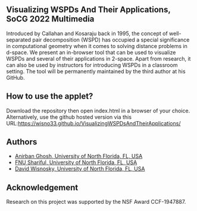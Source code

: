 ## Visualizing WSPDs And Their Applications, SoCG 2022 Multimedia

Introduced by Callahan and Kosaraju back in 1995, the concept of well-separated pair decomposition (WSPD) has occupied a special significance in computational geometry when it comes to solving distance problems in d-space. We present an in-browser tool that can be used to visualize WSPDs and several of their applications in 2-space. Apart from research, it can also be used by instructors for introducing WSPDs in a classroom setting. The tool will be permanently maintained by the third author at his GitHub.

## How to use the applet?

Download the repository then open index.html in a browser of your choice.
Alternatively, use the github hosted version via this URL:https://wisno33.github.io/VisualizingWSPDsAndTheirApplications/

## Authors

* [Anirban Ghosh, University of North Florida, FL, USA](https://github.com/ghoshanirban)
* [FNU Shariful, University of North Florida, FL, USA](https://github.com/robinmbstu11)
* [David Wisnosky, University of North Florida, FL, USA](https://github.com/Wisno33)


## Acknowledgement

Research on this project was supported by the NSF Award CCF-1947887.
